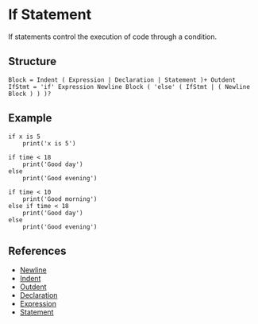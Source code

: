 # If Statement

If statements control the execution of code through a condition.

## Structure
```grammar
Block = Indent ( Expression | Declaration | Statement )+ Outdent
IfStmt = 'if' Expression Newline Block ( 'else' ( IfStmt | ( Newline Block ) ) )?
```

## Example
```syntek
if x is 5
	print('x is 5')

if time < 18
	print('Good day')
else
	print('Good evening')

if time < 10
	print('Good morning')
else if time < 18
	print('Good day')
else
	print('Good evening')
```

## References
- [Newline](/spec/grammar/lexical.html#newline)
- [Indent](/spec/grammar/lexical.html#indent)
- [Outdent](/spec/grammar/lexical.html#outdent)
- [Declaration](/spec/grammar/syntactic/declarations/)
- [Expression](/spec/grammar/syntactic/expressions/)
- [Statement](/spec/grammar/syntactic/statements/)
